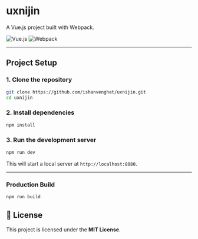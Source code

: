 
# **uxnijin**  
A Vue.js project built with Webpack.

![Vue.js](https://img.shields.io/badge/Vue.js-35495E?style=for-the-badge&logo=vue.js&logoColor=4FC08D)
![Webpack](https://img.shields.io/badge/Webpack-8DD6F9?style=for-the-badge&logo=webpack&logoColor=white)

---

## **Project Setup**

### **1. Clone the repository**
```bash
git clone https://github.com/ishanvenghat/uxnijin.git
cd uxnijin
```

### **2. Install dependencies**
```bash
npm install
```

### **3. Run the development server**
```bash
npm run dev
```
This will start a local server at `http://localhost:8080`.

---

### **Production Build**
```bash
npm run build
```

## **📜 License**
This project is licensed under the **MIT License**.




